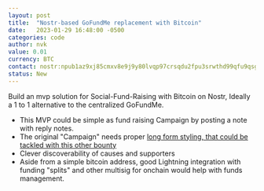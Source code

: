 ```yaml
---
layout: post
title:  "Nostr-based GoFundMe replacement with Bitcoin"
date:   2023-01-29 16:48:00 -0500
categories: code
author: nvk
value: 0.01
currency: BTC
contact: nostr:npub1az9xj85cmxv8e9j9y80lvqp97crsqdu2fpu3srwthd99qfu9qsgstam8y8
status: New
---
```


Build an mvp solution for Social-Fund-Raising with Bitcoin on Nostr, Ideally a 1 to 1 alternative to the centralized GoFundMe.

- This MVP could be simple as fund raising Campaign by posting a note with reply notes.
- The original "Campaign" needs proper [long form styling, that could be tackled with this other bounty](https://bountsr.org/code/2023/01/25/medium-replacement.html)
- Clever discoverability of causes and supporters
- Aside from a simple bitcoin address, good Lightning integration with funding "splits" and other multisig for onchain would help with funds management.
